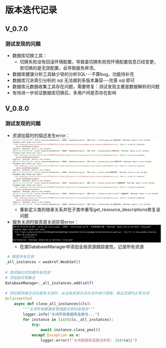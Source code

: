 # 版本迭代记录

## V_0.7.0
### 测试发现的问题
- 数据库切换工具：
  - 切换失败没有回滚环境配置，导致虽切换失败但环境配置信息已经变更，若切换的是无效配置，会导致服务奔溃。
- 数据库健康分析工具缺少锁的分析SQL---不算bug，功能待补充
- 数据库冗余索引分析的 sql 无法做到多版本兼容---完善 sql 即可
- 数据库元数据收集工具存在问题，需要修复：测试发现主要是数据解析的问题
- 有待进一步验证数据库切换后，多用户间是否存在影响

## V_0.8.0
### 测试发现的问题
- 资源加载时的描述发生error：
![](assets/img_v3_02ol_89a32434-2b41-4ffc-a7a5-3bab1e199ffg.png)
  - 重新定义类的继承关系并在子类中重写get_resource_descriptions修复该问题
- 服务关闭时报资源关闭异常error：
![](assets/img_v3_02ol_c719b383-937a-416b-958f-b4f5cb43cbeg.png)
  - 在类DatabaseManager中添加全局资源跟踪属性，记录所有资源
```python
 # 跟踪所有实例
_all_instances = weakref.WeakSet()

# 类初始化时加载所有资源：
# 添加到实例集合
DatabaseManager._all_instances.add(self)

# 然后提供类方法在服务关闭时，从全局资源关闭方法中进行调用，保证资源均正常关闭
@classmethod
    async def close_all_instances(cls):
        """关闭所有数据库管理器实例的连接池"""
        logger.info("关闭所有数据库连接池...")
        for instance in list(cls._all_instances):
            try:
                await instance.close_pool()
            except Exception as e:
                logger.error(f"关闭数据库连接池失败: {str(e)}")
```







